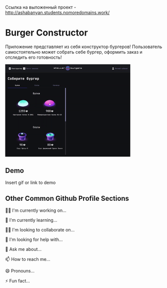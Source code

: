 Ссылка на выложенный проект - http://ashabanyan.students.nomoredomains.work/

# Burger Constructor

Приложение представляет из себя конструктор бургеров! Пользователь самостоятельно может собрать себе бургер, оформить заказ и отследить его готовность!

<img src="./src/images/drag_and_drop.gif" width="400">

## Demo

Insert gif or link to demo

## Other Common Github Profile Sections

👩‍💻 I'm currently working on...

🧠 I'm currently learning...

👯‍♀️ I'm looking to collaborate on...

🤔 I'm looking for help with...

💬 Ask me about...

📫 How to reach me...

😄 Pronouns...

⚡️ Fun fact...
